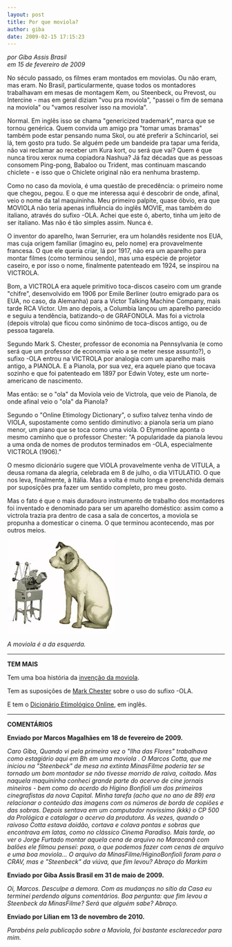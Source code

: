 ```yaml
---
layout: post
title: Por que moviola?
author: giba
date: 2009-02-15 17:15:23
---
```

*por Giba Assis Brasil*\
*em 15 de fevereiro de 2009*

No século passado, os filmes eram montados em moviolas. Ou não eram, mas eram. No Brasil, particularmente, quase todos os montadores trabalhavam em mesas de montagem Kem, ou Steenbeck, ou Prevost, ou Intercine - mas em geral diziam "vou pra moviola", "passei o fim de semana na moviola" ou "vamos resolver isso na moviola".

Normal. Em inglês isso se chama "genericized trademark", marca que se tornou genérica. Quem convida um amigo pra "tomar umas bramas" também pode estar pensando numa Skol, ou até preferir a Schincariol, sei lá, tem gosto pra tudo. Se alguém pede um bandeide pra tapar uma ferida, não vai reclamar ao receber um Kura kort, ou será que vai? Quem é que nunca tirou xerox numa copiadora Nashua? Já faz décadas que as pessoas consomem Ping-pong, Babaloo ou Trident, mas continuam mascando chiclete - e isso que o Chiclete original não era nenhuma brastemp.

Como no caso da moviola, é uma questão de precedência: o primeiro nome que chegou, pegou. E o que me interessa aqui é descobrir de onde, afinal, veio o nome da tal maquininha. Meu primeiro palpite, quase óbvio, era que MOVIOLA não teria apenas influência do inglês MOVIE, mas também do italiano, através do sufixo -OLA. Achei que este ó, aberto, tinha um jeito de ser italiano. Mas não é tão simples assim. Nunca é.

O inventor do aparelho, Iwan Serrurier, era um holandês residente nos EUA, mas cuja origem familiar (imagino eu, pelo nome) era provavelmente francesa. O que ele queria criar, lá por 1917, não era um aparelho para montar filmes (como terminou sendo), mas uma espécie de projetor caseiro, e por isso o nome, finalmente patenteado em 1924, se inspirou na VICTROLA.

Bom, a VICTROLA era aquele primitivo toca-discos caseiro com um grande "chifre", desenvolvido em 1906 por Emile Berliner (outro emigrado para os EUA, no caso, da Alemanha) para a Victor Talking Machine Company, mais tarde RCA Victor. Um ano depois, a Columbia lançou um aparelho parecido e seguiu a tendência, batizando-o de GRAFONOLA. Mas foi a victrola (depois vitrola) que ficou como sinônimo de toca-discos antigo, ou de pessoa tagarela.

Segundo Mark S. Chester, professor de economia na Pennsylvania (e como será que um professor de economia veio a se meter nesse assunto?), o sufixo -OLA entrou na VICTROLA por analogia com um aparelho mais antigo, a PIANOLA. E a Pianola, por sua vez, era aquele piano que tocava sozinho e que foi patenteado em 1897 por Edwin Votey, este um norte-americano de nascimento.

Mas então: se o "ola" da Moviola veio de Victrola, que veio de Pianola, de onde afinal veio o "ola" da Pianola?

Segundo o "Online Etimology Dictionary", o sufixo talvez tenha vindo de VIOLA, supostamente como sentido diminutivo: a pianola seria um piano menor, um piano que se toca como uma viola. O Etymonline aponta o mesmo caminho que o professor Chester: "A popularidade da pianola levou a uma onda de nomes de produtos terminados em -OLA, especialmente VICTROLA (1906)."

O mesmo dicionário sugere que VIOLA provavelmente venha de VITULA, a deusa romana da alegria, celebrada em 8 de julho, o dia VITULATIO. O que nos leva, finalmente, à Itália. Mas a volta é muito longa e preenchida demais por suposições pra fazer um sentido completo, pro meu gosto.

Mas o fato é que o mais duradouro instrumento de trabalho dos montadores foi inventado e denominado para ser um aparelho doméstico: assim como a victrola trazia pra dentro de casa a sala de concertos, a moviola se propunha a domesticar o cinema. O que terminou acontecendo, mas por outros meios.



![](/uploads/moviola.jpg)

*A moviola é a da esquerda.*

- - -

**TEM MAIS**

Tem uma boa história da [invenção da moviola](http://www.city-net.com/~fodder/edit/moviola.html).

Tem as suposições de [Mark Chester](http://mmd.foxtail.com/Archives/Digests/199903/1999.03.21.02.html) sobre o uso do sufixo -OLA.

E tem o [Dicionário Etimológico Online](http://www.etymonline.com/), em inglês.

- - -

**COMENTÁRIOS**

**Enviado por Marcos Magalhães em 18 de fevereiro de 2009.**

*Caro Giba, Quando vi pela primeira vez o "Ilha das Flores" trabalhava como estagiário aqui em Bh em uma moviola . O Marcos Cotta, que me iniciou na "Steenbeck" de mesa na extinta MinasFilme poderia ter se tornado um bom montador se não tivesse morrido de raiva, coitado. Mas naquela maquininha conheci grande parte do acervo de cine jornais mineiros - bem como do acerdo do Higino Bonfioli um dos primeiros cinegrafistas da nova Capital. Minha tarefa (acho que no ano de 89) era relacionar o conteúdo das imagens com os números de borda de copiões e das sobras. Depois sentava em um computador novíssimo (kkk) o CP 500 da Prológica e catalogar o acervo da produtora. Às vezes, quando o raivoso Cotta estava doidão, cortava e colava pontas e sobras que encontrava em latas, como no clássico Cinema Paradiso. Mais tarde, ao ver o Jorge Furtado montar aquela cena de arquivo no Maracanã com balões ele filmou pensei: poxa, o que podemos fazer com cenas de arquivo e uma boa moviola... O arquivo da MinasFilme/HiginoBonfioli foram para o CRAV, mas e "Steenbeck" da viúva, que fim levou? Abraço do Markim*

**Enviado por Giba Assis Brasil em 31 de maio de 2009.**

*Oi, Marcos. Desculpe a demora. Com as mudanças no sítio da Casa eu terminei perdendo alguns comentários. Boa pergunta: que fim levou a Steenbeck da MinasFilme? Será que alguém sabe? Abraço.*

**Enviado por Lilian em 13 de novembro de 2010.**

*Parabéns pela publicação sobre a Maviola, foi bastante esclarecedor para mim.*